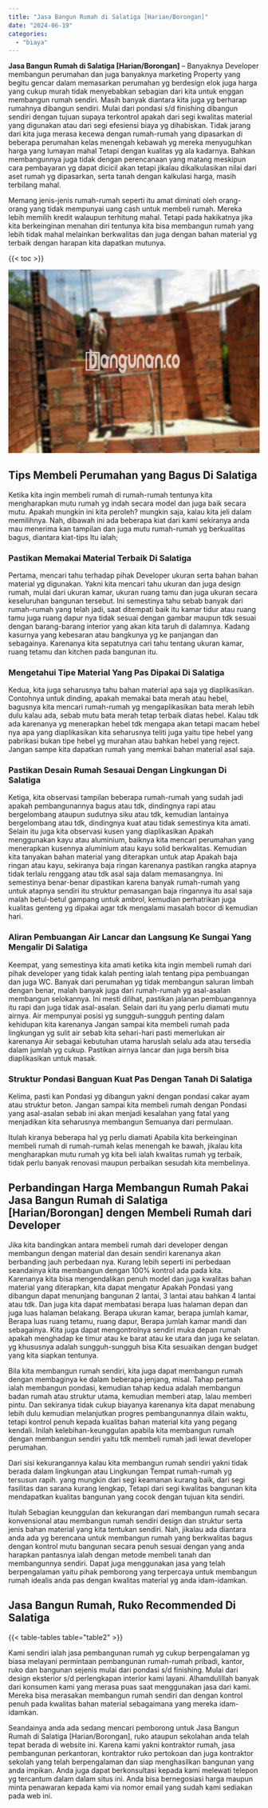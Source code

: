```yaml
---
title: "Jasa Bangun Rumah di Salatiga [Harian/Borongan]"
date: "2024-06-19"
categories: 
  - "biaya"
---
```


**Jasa Bangun Rumah di Salatiga \[Harian/Borongan\]** – Banyaknya Developer membangun perumahan dan juga banyaknya marketing Property yang begitu gencar dalam memasarkan perumahan yg berdesign elok juga harga yang cukup murah tidak menyebabkan sebagian dari kita untuk enggan membangun rumah sendiri. Masih banyak diantara kita juga yg berharap rumahnya dibangun sendiri. Mulai dari pondasi s/d finishing dibangun sendiri dengan tujuan supaya terkontrol apakah dari segi kwalitas material yang digunakan atau dari segi efesiensi biaya yg dihabiskan. Tidak jarang dari kita juga merasa kecewa dengan rumah-rumah yang dipasarkan di beberapa perumahan kelas menengah kebawah yg mereka menyuguhkan harga yang lumayan mahal Tetapi dengan kualitas yg ala kadarnya. Bahkan membangunnya juga tidak dengan perencanaan yang matang meskipun cara pembayaran yg dapat dicicil akan tetapi jikalau dikalkulasikan nilai dari aset rumah yg dipasarkan, serta tanah dengan kalkulasi harga, masih terbilang mahal.

Memang jenis-jenis rumah-rumah seperti itu amat diminati oleh orang-orang yang tidak mempunyai uang cash untuk membeli rumah. Mereka lebih memilih kredit walaupun terhitung mahal. Tetapi pada hakikatnya jika kita berkeinginan menahan diri tentunya kita bisa membangun rumah yang lebih tidak mahal melainkan berkwalitas dan juga dengan bahan material yg terbaik dengan harapan kita dapatkan mutunya.

{{< toc >}}

![Jasa Bangun Rumah di Salatiga [Harian/Borongan]](/images/borong-bangunan-29.png)

## Tips Membeli Perumahan yang Bagus Di Salatiga

Ketika kita ingin membeli rumah di rumah-rumah tentunya kita mengharapkan mutu rumah yg indah secara model dan juga baik secara mutu. Apakah mungkin ini kita peroleh? mungkin saja, kalau kita jeli dalam memilihnya. Nah, dibawah ini ada beberapa kiat dari kami sekiranya anda mau menerima kan tampilan dan juga mutu rumah-rumah yg berkualitas bagus, diantara kiat-tips Itu ialah;

### Pastikan Memakai Material Terbaik Di Salatiga

Pertama, mencari tahu terhadap pihak Developer ukuran serta bahan bahan material yg digunakan. Yakni kita mencari tahu ukuran dan juga design rumah, mulai dari ukuran kamar, ukuran ruang tamu dan juga ukuran secara keseluruhan bangunan tersebut. Ini semestinya tahu sebab banyak dari rumah-rumah yang telah jadi, saat ditempati baik itu kamar tidur atau ruang tamu juga ruang dapur nya tidak sesuai dengan gambar maupun tdk sesuai dengan barang-barang interior yang akan kita taruh di dalamnya. Kadang kasurnya yang kebesaran atau bangkunya yg ke panjangan dan sebagainya. Karenanya kita sepatutnya cari tahu tentang ukuran kamar, ruang tetamu dan kitchen pada bangunan itu.

### Mengetahui Tipe Material Yang Pas Dipakai Di Salatiga

Kedua, kita juga seharusnya tahu bahan material apa saja yg diaplikasikan. Contohnya untuk dinding, apakah memakai bata merah atau hebel, bagusnya kita mencari rumah-rumah yg mengaplikasikan bata merah lebih dulu kalau ada, sebab mutu bata merah tetap terbaik diatas hebel. Kalau tdk ada karenanya yg menerapkan hebel tdk mengapa akan tetapi macam hebel nya apa yang diaplikasikan kita seharusnya teliti juga yaitu tipe hebel yang pabrikasi bukan tipe hebel yg murahan atau bahkan hebel yang reject. Jangan sampe kita dapatkan rumah yang memkai bahan material asal saja.

### Pastikan Desain Rumah Sesauai Dengan Lingkungan Di Salatiga

Ketiga, kita observasi tampilan beberapa rumah-rumah yang sudah jadi apakah pembangunannya bagus atau tdk, dindingnya rapi atau bergelombang ataupun sudutnya siku atau tdk, kemudian lantainya bergelombang atau tdk, dindingnya kuat atau tidak semestinya kita amati. Selain itu juga kita observasi kusen yang diaplikasikan Apakah menggunakan kayu atau aluminium, baiknya kita mencari perumahan yang menerapkan kusennya aluminium atau kayu solid berkwalitas. Kemudian kita tanyakan bahan material yang diterapkan untuk atap Apakah baja ringan atau kayu, sekiranya baja ringan karenanya pastikan rangka atapnya tidak terlalu renggang atau tdk asal saja dalam memasangnya. Ini semestinya benar-benar dipastikan karena banyak rumah-rumah yang untuk atapnya sendiri itu struktur pemasangan baja ringannya itu asal saja malah betul-betul gampang untuk ambrol, kemudian perhatrikan juga kualitas genteng yg dipakai agar tdk mengalami masalah bocor di kemudian hari.

### Aliran Pembuangan Air Lancar dan Langsung Ke Sungai Yang Mengalir Di Salatiga

Keempat, yang semestinya kita amati ketika kita ingin membeli rumah dari pihak developer yang tidak kalah penting ialah tentang pipa pembuangan dan juga WC. Banyak dari perumahan yg tidak membangun saluran limbah dengan benar, malah banyak juga dari rumah-rumah yg asal-asalan membangun selokannya. Ini mesti dilihat, pastikan jalanan pembuangannya itu rapi dan juga tidak asal-asalan. Selain dari itu yang perlu diamati mutu airnya. Air mempunyai posisi yg sungguh-sungguh penting dalam kehidupan kita karenanya Jangan sampai kita membeli rumah pada lingkungan yg sulit air sebab kita sehari-hari pasti memerlukan air karenanya Air sebagai kebutuhan utama haruslah selalu ada atau tersedia dalam jumlah yg cukup. Pastikan airnya lancar dan juga bersih bisa diaplikasikan untuk masak.

### Struktur Pondasi Banguan Kuat Pas Dengan Tanah Di Salatiga

Kelima, pasti kan Pondasi yg dibangun yakni dengan pondasi cakar ayam atau struktur beton. Jangan sampai kita membeli rumah dengan Pondasi yang asal-asalan sebab ini akan menjadi kesalahan yang fatal yang menjadikan kita seharusnya membangun Semuanya dari permulaan.

Itulah kiranya beberapa hal yg perlu diamati Apabila kita berkeinginan membeli rumah di rumah-rumah kelas menengah ke bawah, jikalau kita mengharapkan mutu rumah yg kita beli ialah kwalitas rumah yg terbaik, tidak perlu banyak renovasi maupun perbaikan sesudah kita membelinya.

## Perbandingan Harga Membangun Rumah Pakai Jasa Bangun Rumah di Salatiga \[Harian/Borongan\] dengen Membeli Rumah dari Developer

Jika kita bandingkan antara membeli rumah dari developer dengan membangun dengan material dan desain sendiri karenanya akan berbanding jauh perbedaan nya. Kurang lebih seperti ini perbedaan seandainya kita membangun dengan 100% kontrol ada pada kita. Karenanya kita bisa mengendalikan penuh model dan juga kwalitas bahan material yang diterapkan, kita dapat mengatur Apakah Pondasi yang dibangun dapat menunjang bangunan 2 lantai, 3 lantai atau bahkan 4 lantai atau tdk. Dan juga kita dapat membatasi berapa luas halaman depan dan juga luas halaman belakang. Berapa ukuran kamar, berapa jumlah kamar, Berapa luas ruang tetamu, ruang dapur, Berapa jumlah kamar mandi dan sebagainya. Kita juga dapat mengontrolnya sendiri muka depan rumah apakah menghadap ke timur atau ke barat atau ke utara dan juga ke selatan. yg khususnya adalah sungguh-sungguh bisa Kita sesuaikan dengan budget yang kita siapkan tentunya.

Bila kita membangun rumah sendiri, kita juga dapat membangun rumah dengan membaginya ke dalam beberapa jenjang, misal. Tahap pertama ialah membangun pondasi, kemudian tahap kedua adalah membangun badan rumah atau struktur utama, kemudian memberi atap, lalau memberi pintu. Dan sekiranya tidak cukup biayanya karenanya kita dapat menabung lebih dulu kemudian melanjutkan progres pembangunannya dilain waktu, tetapi kontrol penuh kepada kualitas bahan material kita yang pegang kendali. Inilah kelebihan-keunggulan apabila kita membangun rumah dengan membangun sendiri yaitu tdk membeli rumah jadi lewat developer perumahan.

Dari sisi kekurangannya kalau kita membangun rumah sendiri yakni tidak berada dalam lingkungan atau Lingkungan Tempat rumah-rumah yg tersusun rapih. yang mungkin dari segi keamanan kurang baik, dari segi fasilitas dan sarana kurang lengkap, Tetapi dari segi kwalitas bangunan kita mendapatkan kualitas bangunan yang cocok dengan tujuan kita sendiri.

Itulah Sebagian keunggulan dan kekurangan dari membangun rumah secara konvensional atau membangun rumah sendiri design dan struktur serta jenis bahan material yang kita tentukan sendiri. Nah, jikalau ada diantara anda ada yg berencana untuk membangun rumah yang berkwalitas bagus dengan kontrol mutu bangunan secara penuh sesuai dengan yang anda harapkan pantasnya ialah dengan metode membeli tanah dan membangunnya sendiri. Dapat juga menggunakan jasa yang telah berpengalaman yaitu pihak pemborong yang terpercaya untuk membangun rumah idealis anda pas dengan kwalitas material yg anda idam-idamkan.

## Jasa Bangun Rumah, Ruko Recommended Di Salatiga

{{< table-tables table="table2" >}}

Kami sendiri ialah jasa pembangunan rumah yg cukup berpengalaman yg biasa melayani permintaan pembangunan rumah-rumah pribadi, kantor, ruko dan bangunan sejenis mulai dari pondasi s/d finishing. Mulai dari design eksterior s/d perlengkapan interior kami layani. Alhamdulillah banyak dari konsumen kami yang merasa puas saat menggunakan jasa dari kami. Mereka bisa merasakan membangun rumah sendiri dan dengan kontrol penuh pada kwalitas bahan material sebagaimana yang mereka idam-idamkan.

Seandainya anda ada sedang mencari pemborong untuk Jasa Bangun Rumah di Salatiga \[Harian/Borongan\], ruko ataupun sekolahan anda telah tepat berada di website ini. Karena kami yakni kontraktor rumah, jasa pembangunan perkantoran, kontraktor ruko pertokoan dan juga kontraktor sekolah yang telah berpengalaman dan siap menghasilkan bangunan yang anda impikan. Anda juga dapat berkonsultasi kepada kami melewati telepon yg tercantum dalam dalam situs ini. Anda bisa bernegosiasi harga maupun minta penawaran kepada kami via nomor email yang sudah kami sediakan pada web ini.
